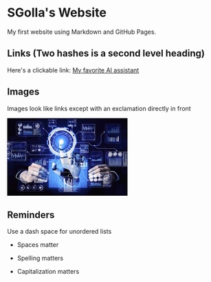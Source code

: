 # SGolla's Website 

My first website using Markdown and GitHub Pages.

## Links (Two hashes is a second level heading)

Here's a clickable link: [My favorite AI assistant](https://chat.openai.com/)

## Images

Images look like links except with an exclamation directly in front

![Data Analyst With AI](data_analyst_ai.jpg)

## Reminders

Use a dash space for unordered lists

- Spaces matter

- Spelling matters

- Capitalization matters
